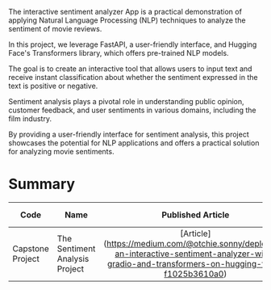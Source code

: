 

The interactive sentiment analyzer App is a practical demonstration of applying Natural Language Processing (NLP) techniques to analyze the sentiment of movie reviews.

In this project, we leverage FastAPI, a user-friendly interface, and Hugging Face's Transformers library, which offers pre-trained NLP models.

The goal is to create an interactive tool that allows users to input text and receive instant classification about whether the sentiment expressed in the text is positive or negative.

Sentiment analysis plays a pivotal role in understanding public opinion, customer feedback, and user sentiments in various domains, including the film industry.

By providing a user-friendly interface for sentiment analysis, this project showcases the potential for NLP applications and offers a practical solution for analyzing movie sentiments.

 # Summary
| Code      | Name        | Published Article |  Deployed App |
|-----------|-------------|:-------------:|------:|
| Capstone Project|The Sentiment Analysis Project| [Article] (https://medium.com/@otchie.sonny/deploying-an-interactive-sentiment-analyzer-with-gradio-and-transformers-on-hugging-face-f1025b3610a0)| [Deployed App](https://huggingface.co/spaces/gArthur98/Movie_Sentiment_Classifier)
